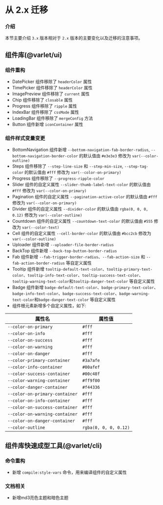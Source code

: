 # 从 2.x 迁移

### 介绍

本节主要介绍 `3.x` 版本相对于 `2.x` 版本的主要变化以及迁移的注意事项。

## 组件库(@varlet/ui)

### 组件重构

- DatePicker 组件移除了 `headerColor` 属性
- TimePicker 组件移除了 `headerColor` 属性
- ImagePreview 组件移除了 `current` 属性
- Chip 组件移除了 `closable` 属性
- Progress 组件移除了 `ripple` 属性
- IndexBar 组件移除了 `cssMode` 属性
- LoadingBar 组件移除了 `mergeConfig` 方法
- Button 组件新增 `iconContainer` 属性

### 组件样式变量变更

- BottomNavigation 组件新增 `--bottom-navigation-fab-border-radius`, `--bottom-navigation-border-color` 的默认值由 `#e3e3e3` 修改为 `var(--color-outline)`
- Steps 组件移除了 `--step-line-size` 和 `--step-min-size`, `--step-tag-color` 的默认值由 `#fff` 修改为 `var(--color-on-primary)`
- Progress 组件移除了 `--progress-ripple-color` 
- Slider 组件的自定义属性 `--slider-thumb-label-text-color` 的默认值由 `#fff` 修改为 `var(--color-on-primary)`
- Pagination 组件的自定义属性 `--pagination-active-color` 的默认值由 `#fff` 修改为 `var(--color-on-primary)`
- Divider 组件的自定义属性 `--divider-color` 的默认值由 `rgba(0, 0, 0, 0.12)` 修改为 `var(--color-outline)`
- Countdown 组件的自定义属性 `--countdown-text-color` 的默认值由 `#555` 修改为 `var(--color-text)`
- Cell 组件的自定义属性 `--cell-border-color` 的默认值由 `#bcc2cb` 修改为 `var(--color-outline)`
- Uploader 组件新增 `--uploader-file-border-radius`
- BackTop 组件新增 `--back-top-button-border-radius`
- Fab 组件新增 `--fab-trigger-border-radius`、`--fab-action-size` 和 `--fab-action-border-radius` 等自定义属性
- Tooltip 组件新增 `tooltip-default-text-color`、`tooltip-primary-text-color`、`tooltip-info-text-color`、`tooltip-success-text-color`、`tooltip-warning-text-color`和`tooltip-danger-text-color` 等自定义属性
- Badge 组件新增 `badge-default-text-color`、`badge-primary-text-color`、`badge-info-text-color`、`badge-success-text-color`、`badge-warning-text-color`和`badge-danger-text-color` 等自定义属性
- 组件根元素新增多个自定义属性，如下: 

| 属性名          | 属性值            |
|----------------|------------------|
| `--color-on-primary` | `#fff` |
| `--color-on-info` | `#fff` |
| `--color-on-success` | `#fff` |
| `--color-on-warning` | `#fff` |
| `--color-on-danger` | `#fff` |
| `--color-primary-container` | `#3a7afe` |
| `--color-info-container` | `#00afef` |
| `--color-success-container` | `#00c48f` |
| `--color-warning-container` | `#ff9f00` |
| `--color-danger-container` | `#f44336` |
| `--color-on-primary-container` | `#fff` |
| `--color-on-info-container` | `#fff` |
| `--color-on-success-container` | `#fff` |
| `--color-on-warning-container` | `#fff` |
| `--color-on-danger-container` | `#fff` |
| `--color-outline` | `rgba(0, 0, 0, 0.12)` |

## 组件库快速成型工具(@varlet/cli)

### 命令重构

- 新增 `compile:style-vars` 命令，用来编译组件的自定义属性

### 文档相关

- 新增md3亮色主题和暗色主题